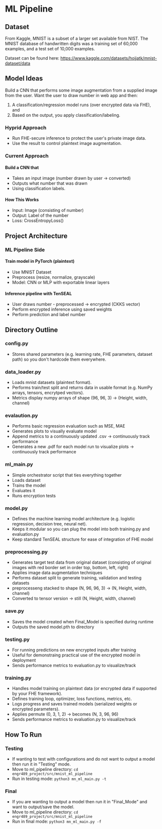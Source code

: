 # ML Pipeline

## Dataset

From Kaggle, MNIST is a subset of a larger set available from NIST. The MNIST database of handwritten digits was a training set of 60,000 examples, and a test set of 10,000 examples.

Dataset can be found here: <https://www.kaggle.com/datasets/hojjatk/mnist-dataset/data>

## Model Ideas

Build a CNN that performs some image augmentation from a supplied image from the user. Want the user to draw number in web app and then:

1. A classification/regression model runs (over encrypted data via FHE), and
1. Based on the output, you apply classification/labeling.

### Hyprid Approach

- Run FHE-secure inference to protect the user's private image data.
- Use the result to control plaintext image augmentation.

### Current Approach

#### Build a CNN that

- Takes an input image (number drawn by user -> converted)
- Outputs what number that was drawn
- Using classification labels.

#### How This Works

- Input: Image (consisting of number)
- Output: Label of the number
- Loss: CrossEntropyLoss()

## Project Architecture

### ML Pipeline Side

#### Train model in PyTorch (plaintext)

- Use MNIST Dataset
- Preprocess (resize, normalize, grayscale)
- Model: CNN or MLP with exportable linear layers

#### Inference pipeline with TenSEAL

- User draws number - preprocessed -> encrypted (CKKS vector)
- Perform encrypted inference using saved weights
- Perform prediction and label number

## Directory Outline

### config.py

- Stores shared parameters (e.g. learning rate, FHE parameters, dataset path) so you don't hardcode them everywhere.

### data_loader.py

- Loads mnist datasets (plaintext format).
- Performs train/test split and returns data in usable format (e.g. NumPy arrays, tensors, encrytped vectors).
- Metrics display numpy arrays of shape (96, 96, 3) -> (Height, width, channel)

### evalaution.py

- Performs basic regression evaluation such as MSE, MAE
- Generates plots to visually evaluate model
- Append metrics to a continuously updated .csv -> continuously track performance
- Generates a new .pdf for each model run to visualize plots -> continuously track performance

### ml_main.py

- Simple orchestrator script that ties everything together
- Loads dataset
- Trains the model
- Evaluates it
- Runs encryption tests

### model.py

- Defines the machine learning model architecture (e.g. logistic regression, decision tree, neural net).
- Keeps it modular so you can plug the model into both training.py and evaluation.py
- Keep standard TenSEAL structure for ease of integration of FHE model

### preprocessing.py

- Generates target test data from original dataset (consisting of original images with red border set in order top, bottom, left, right)
- Applies image data augmentation techniques
- Performs dataset split to generate training, validation and testing datasets
- preprocesseng stacked to shape (N, 96, 96, 3) -> (N, Height, width, channel)
- Converted to tensor version -> still (N, Height, width, channel)

### save.py

- Saves the model created when Final_Model is specified during runtime
- Outputs the saved model.pth to directory

### testing.py

- For running predictions on new encrypted inputs after training
- Useful for demonstraing practical use of the encrypted model in deployment
- Sends performance metrics to evaluation.py to visualize/track

### training.py

- Handles model training on plaintext data (or encrypted data if supported by your FHE framework).
- Defines training loop, optimizer, loss functions, metrics, etc.
- Logs progress and saves trained models (serialized weights or encrypted parameters).
- Applies permute (0, 3, 1, 2) -> becomes (N, 3, 96, 96)
- Sends performance metrics to evaluation.py to visualize/track

## How To Run

### Testing

- If wanting to test with configurations and do not want to output a model then run it in "Testing" mode.
- Move to ml_pipeline directory: `cd engr489_project/src/mnist_ml_pipeline`
- Run in testing mode: `python3 mn_ml_main.py -t`

### Final

- If you are wanting to output a model then run it in "Final_Mode" and want to output/save the model.
- Move to ml_pipeline directory: `cd engr489_project/src/mnist_ml_pipeline`
- Run in final mode: `python3 mn_ml_main.py -f`
